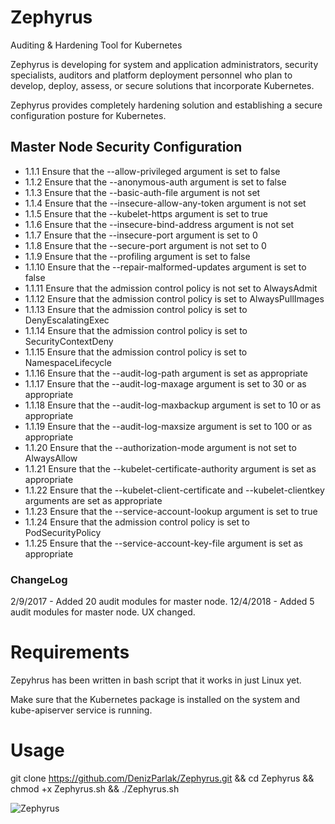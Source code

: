 # Zephyrus
Auditing &amp; Hardening Tool for Kubernetes

Zephyrus is developing for system and application administrators, security specialists, auditors and platform deployment personnel who plan to develop, deploy, assess, or secure solutions that incorporate Kubernetes.

Zephyrus provides completely hardening solution and establishing a secure configuration posture for Kubernetes.


## Master Node Security Configuration

- 1.1.1 Ensure that the --allow-privileged argument is set to false
- 1.1.2 Ensure that the --anonymous-auth argument is set to false
- 1.1.3 Ensure that the --basic-auth-file argument is not set
- 1.1.4 Ensure that the --insecure-allow-any-token argument is not set
- 1.1.5 Ensure that the --kubelet-https argument is set to true
- 1.1.6 Ensure that the --insecure-bind-address argument is not set
- 1.1.7 Ensure that the --insecure-port argument is set to 0
- 1.1.8 Ensure that the --secure-port argument is not set to 0
- 1.1.9 Ensure that the --profiling argument is set to false
- 1.1.10 Ensure that the --repair-malformed-updates argument is set to false
- 1.1.11 Ensure that the admission control policy is not set to AlwaysAdmit
- 1.1.12 Ensure that the admission control policy is set to AlwaysPullImages
- 1.1.13 Ensure that the admission control policy is set to DenyEscalatingExec
- 1.1.14 Ensure that the admission control policy is set to SecurityContextDeny
- 1.1.15 Ensure that the admission control policy is set to NamespaceLifecycle
- 1.1.16 Ensure that the --audit-log-path argument is set as appropriate
- 1.1.17 Ensure that the --audit-log-maxage argument is set to 30 or as appropriate
- 1.1.18 Ensure that the --audit-log-maxbackup argument is set to 10 or as appropriate
- 1.1.19 Ensure that the --audit-log-maxsize argument is set to 100 or as appropriate
- 1.1.20 Ensure that the --authorization-mode argument is not set to AlwaysAllow
- 1.1.21 Ensure that the --kubelet-certificate-authority argument is set as appropriate
- 1.1.22 Ensure that the --kubelet-client-certificate and --kubelet-clientkey arguments are set as appropriate
- 1.1.23 Ensure that the --service-account-lookup argument is set to true
- 1.1.24 Ensure that the admission control policy is set to PodSecurityPolicy
- 1.1.25 Ensure that the --service-account-key-file argument is set as appropriate

### ChangeLog

2/9/2017 -  Added 20 audit modules for master node.
12/4/2018 - Added 5 audit modules for master node.
            UX changed.

# Requirements

Zepyhrus has been written in bash script that it works in just Linux yet.

Make sure that the Kubernetes package is installed on the system and kube-apiserver service is running.

# Usage

git clone https://github.com/DenizParlak/Zephyrus.git && cd Zephyrus && chmod +x Zephyrus.sh && ./Zephyrus.sh



![Zephyrus](https://i.hizliresim.com/Ooj3J5.jpg)

